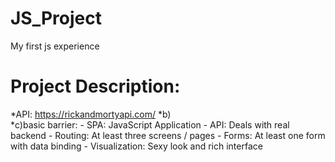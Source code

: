 # JS_Project
My first js experience
# Project Description:
*API: https://rickandmortyapi.com/
*b)                                                                  
*c)basic barrier:
     - SPA: JavaScript Application
      - API: Deals with real backend
      - Routing: At least three screens / pages
      - Forms: At least one form with data binding
      - Visualization: Sexy look and rich interface

      
